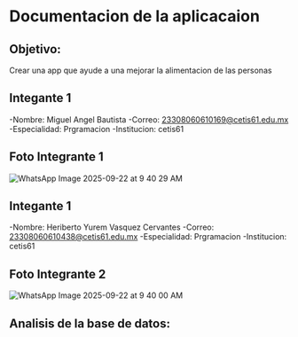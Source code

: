 # Documentacion de la aplicacaion 

## Objetivo:
  Crear una app que ayude a una mejorar la alimentacion de las personas

## Integante 1 
-Nombre: Miguel Angel Bautista
-Correo: 23308060610169@cetis61.edu.mx
-Especialidad: Prgramacion
-Institucion: cetis61

## Foto Integrante 1
![WhatsApp Image 2025-09-22 at 9 40 29 AM](https://github.com/user-attachments/assets/5b935e69-2b4e-4168-a3c8-00a4869223d0)

## Integante 1 
-Nombre: Heriberto Yurem Vasquez Cervantes
-Correo: 23308060610438@cetis61.edu.mx
-Especialidad: Prgramacion
-Institucion: cetis61

## Foto Integrante 2
![WhatsApp Image 2025-09-22 at 9 40 00 AM](https://github.com/user-attachments/assets/562514e4-caab-42c8-a474-acf32b2de822)

## Analisis de la base de datos:
